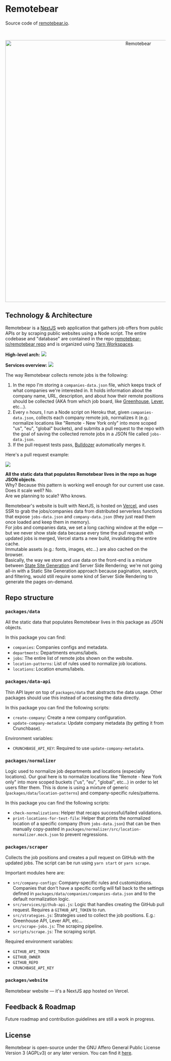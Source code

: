 # Remotebear

Source code of [remotebear.io](https://remotebear.io).

&nbsp;

<p align="center" margin-bottom="0">
  <a href="https://remotebear.io">
    <img alt="Remotebear" width="820" height="auto" src="./.github/screenshot.png">
  </a>
</p>

## Technology & Architecture

Remotebear is a [NextJS](https://nextjs.org/) web application that gathers job offers from public APIs or by scraping public websites using a Node script.
The entire codebase and "database" are contained in the repo [remotebear-io/remotebear repo](https://github.com/remotebear-io/remotebear) and is organized using [Yarn Workspaces](https://classic.yarnpkg.com/en/docs/workspaces/).

__High-level arch:__
![](/.github/high-level-arch.png)

__Services overview:__
![](/.github/flow.png)

The way Remotebear collects remote jobs is the following:

1. In the repo I'm storing a `companies-data.json` file, which keeps track of what companies we're interested in. It holds information about the company name, URL, description, and about how their remote positions should be collected (AKA from which job board, like [Greenhouse](https://www.greenhouse.io/), [Lever](https://www.lever.co/), etc...).
2. Every `n` hours, I run a Node script on Heroku that, given `companies-data.json`, collects each company remote job, normalizes it (e.g.: normalize locations like "Remote - New York only" into more scoped "us", "eu", "global" buckets), and submits a pull request to the repo with the goal of saving the collected remote jobs in a JSON file called `jobs-data.json`.
3. If the pull request tests pass, [Bulldozer](https://github.com/palantir/bulldozer) automatically merges it.

Here's a pull request example:


![](/.github/pull-request.png)

__All the static data that populates Remotebear lives in the repo as huge JSON objects__.  
Why? Because this pattern is working well enough for our current use case.    
Does it scale well? No.  
Are we planning to scale? Who knows.  

Remotebear's website is built with NextJS, is hosted on [Vercel](http://vercel.com/), and uses SSR to grab the jobs/companies data from distributed serverless functions that expose `jobs-data.json` and `company-data.json` (they just read them once loaded and keep them in memory).  
For jobs and companies data, we set a long caching window at the edge — but we never show stale data because every time the pull request with updated jobs is merged, Vercel starts a new build, invalidating the entire cache.  
Immutable assets (e.g.: fonts, images, etc...) are also cached on the browser.  
Basically, the way we store and use data on the front-end is a mixture between [State Site Generation](https://jamstack.org/generators/) and Server Side Rendering; we're not going all-in with a Static Site Generation approach because pagination, search, and filtering, would still require some kind of Server Side Rendering to generate the pages on-demand. 

## Repo structure

### `packages/data`

All the static data that populates Remotebear lives in this package as JSON objects.  

In this package you can find:

- `companies`: Companies configs and metadata.
- `departments`: Departments enums/labels.
- `jobs`: The entire list of remote jobs shown on the website.
- `location-patterns`: List of rules used to normalize job locations.
- `locations`: Location enums/labels.

### `packages/data-api`

Thin API layer on top of `packages/data` that abstracts the data usage. Other packages should use this instead of accessing the data directly.

In this package you can find the following scripts:

- `create-company`: Create a new company configuration.
- `update-company-metadata`: Update company metadata (by getting it from Crunchbase).

Environment variables:

- `CRUNCHBASE_API_KEY`: Required to use `update-company-metadata`.

### `packages/normalizer`

Logic used to normalize job departments and locations (especially locations).
Our goal here is to normalize locations like "Remote - New York only" into more scoped buckets ("us", "eu", "global", etc...) in order to let users filter them.
This is done is using a mixture of generic (`packages/data/location-patterns`) and company-specific rules/patterns.

In this package you can find the following scripts:

- `check-normalizations`: Helper that recaps successful/failed validations.
- `print-locations-for-test-file`: Helper that prints the normalized location of a specific company (from `jobs-data.json`) that can be then manually copy-pasted in `packages/normalizer/src/location-normalizer.mock.json` to prevent regressions.

### `packages/scraper`

Collects the job positions and creates a pull request on GitHub with the updated jobs.
The script can be run using `yarn start` or `yarn scrape`.

Important modules here are:

- `src/company-configs`: Company-specific rules and customizations. Companies that don't have a specific config will fall back to the settings defined in `packages/data/companies/companies-data.json` and to the default normalization logic.
- `src/services/github-api.js`: Logic that handles creating the GitHub pull request. Requires a `GITHUB_API_TOKEN` to run.
- `src/strategies.js`: Strategies used to collect the job positions. E.g.: Greenhouse API, Lever API, etc...
- `src/scrape-jobs.js`: The scraping pipeline.
- `scripts/scrape.js`: The scraping script.

Required environment variables:

- `GITHUB_API_TOKEN`
- `GITHUB_OWNER`
- `GITHUB_REPO`
- `CRUNCHBASE_API_KEY`

### `packages/website`

Remotebear website — it's a NextJS app hosted on Vercel.

## Feedback & Roadmap

Future roadmap and contribution guidelines are still a work in progress.

## License

Remotebear is open-source under the GNU Affero General Public License Version 3 (AGPLv3) or any later version. You can find it [here](./LICENSE.md).
